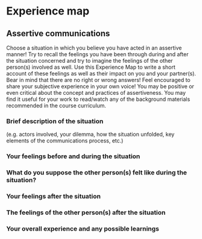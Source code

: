 # Experience map

## Assertive communications

Choose a situation in which you believe you have acted in an assertive manner!
Try to recall the feelings you have been through during and after the situation
concerned and try to imagine the feelings of the other person(s) involved as
well. Use this Experience Map to write a short account of these feelings as well
as their impact on you and your partner(s). Bear in mind that there are no right
or wrong answers! Feel encouraged to share your subjective experience in your
own voice! You may be positive or even critical about the concept and practices
of assertiveness. You may find it useful for your work to read/watch any of the
background materials recommended in the course curriculum.

### Brief description of the situation
(e.g. actors involved, your dilemma, how the situation unfolded, key elements of
the communications process, etc.)

<Here comes your answer>


### Your feelings before and during the situation

<Here comes your answer>


### What do you suppose the other person(s) felt like during the situation?

<Here comes your answer>


### Your feelings after the situation

<Here comes your answer>


### The feelings of the other person(s) after the situation

<Here comes your answer>


### Your overall experience and any possible learnings

<Here comes your answer>
